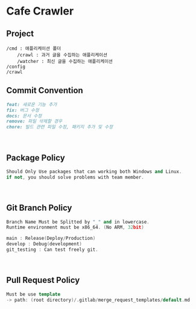 # Cafe Crawler

## Project
```
/cmd : 애플리케이션 폴더
    /crawl : 과거 글을 수집하는 애플리케이션
    /watcher : 최신 글을 수집하는 애플리케이션
/config
/crawl
```

## Commit Convention

```md
feat: 새로운 기능 추가
fix: 버그 수정
docs: 문서 수정
remove: 파일 삭제할 경우
chore: 빌드 관련 파일 수정, 패키지 추가 및 수정
```

<br />

## Package Policy

```cpp
Should Only Use packages that can working both Windows and Linux.
if not, you should solve problems with team member.
```

<br />

## Git Branch Policy

```cpp
Branch Name Must be Splitted by "_" and in lowercase.
Runtime environment must be x86_64. (No ARM, 32bit)

main : Release(Deploy/Production)
develop : Debug(development)
git_testing : Can test freely git.
```

<br />

## Pull Request Policy

```cpp
Must be use template
-> path: (root directory)/.gitlab/merge_request_templates/default.md
```
